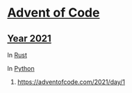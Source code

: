 # [Advent of Code](https://adventofcode.com/)

## [Year 2021](https://adventofcode.com/2021)

In [Rust](https://github.com/matt2ology/advent-of-code-y2021-rust)

In [Python](https://github.com/matt2ology/advent-of-code-y2021-python)

1. https://adventofcode.com/2021/day/1
